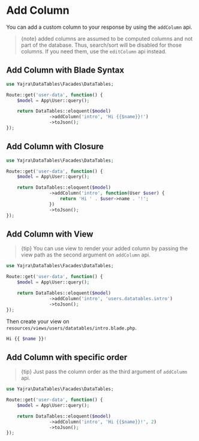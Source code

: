 # Add Column

You can add a custom column to your response by using the `addColumn` api.

> {note} added columns are assumed to be computed columns and not part of the database. Thus, search/sort will be disabled for those columns. If you need them, use the `editColumn` api instead.

<a name="blade"></a>
## Add Column with Blade Syntax

```php
use Yajra\DataTables\Facades\DataTables;

Route::get('user-data', function() {
	$model = App\User::query();

	return DataTables::eloquent($model)
				->addColumn('intro', 'Hi {{$name}}!')
				->toJson();
});
```

<a name="closure"></a>
## Add Column with Closure

```php
use Yajra\DataTables\Facades\DataTables;

Route::get('user-data', function() {
	$model = App\User::query();

	return DataTables::eloquent($model)
				->addColumn('intro', function(User $user) {
					return 'Hi ' . $user->name . '!';
				})
				->toJson();
});
```

<a name="view"></a>
## Add Column with View

> {tip} You can use view to render your added column by passing the view path as the second argument on `addColumn` api.

```php
use Yajra\DataTables\Facades\DataTables;

Route::get('user-data', function() {
	$model = App\User::query();

	return DataTables::eloquent($model)
				->addColumn('intro', 'users.datatables.intro')
				->toJson();
});
```

Then create your view on `resources/views/users/datatables/intro.blade.php`.
```php
Hi {{ $name }}!
```

<a name="order"></a>
## Add Column with specific order

> {tip} Just pass the column order as the third argument of `addColumn` api.

```php
use Yajra\DataTables\Facades\DataTables;

Route::get('user-data', function() {
	$model = App\User::query();

	return DataTables::eloquent($model)
				->addColumn('intro', 'Hi {{$name}}!', 2)
				->toJson();
});
```
